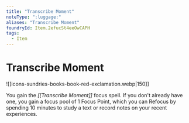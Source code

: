 ```yaml
---
title: "Transcribe Moment"
noteType: ":luggage:"
aliases: "Transcribe Moment"
foundryId: Item.2efucSt4eeOwCAPH
tags:
  - Item
---
```


# Transcribe Moment
![[icons-sundries-books-book-red-exclamation.webp|150]]

You gain the _[[Transcribe Moment]]_ focus spell. If you don't already have one, you gain a focus pool of 1 Focus Point, which you can Refocus by spending 10 minutes to study a text or record notes on your recent experiences.
